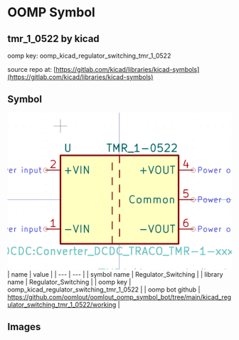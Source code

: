 # OOMP Symbol  
## tmr_1_0522  by kicad  
  
oomp key: oomp_kicad_regulator_switching_tmr_1_0522  
  
source repo at: [https://gitlab.com/kicad/libraries/kicad-symbols](https://gitlab.com/kicad/libraries/kicad-symbols)  
## Symbol  
  
[![working.png](working_600.png)](working.png)  
| name | value | 
| --- | --- | 
| symbol name | Regulator_Switching | 
| library name | Regulator_Switching | 
| oomp key | oomp_kicad_regulator_switching_tmr_1_0522 | 
| oomp bot github | https://github.com/oomlout/oomlout_oomp_symbol_bot/tree/main/kicad_regulator_switching_tmr_1_0522/working | 
## Images  
